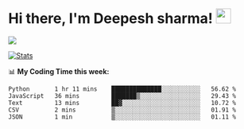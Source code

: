 # Hi there, I'm Deepesh sharma! <img src="https://raw.githubusercontent.com/MartinHeinz/MartinHeinz/master/wave.gif" width="30px">

![](https://camo.githubusercontent.com/992babdffd8c74a1502de375fbdf7e4d54773242/68747470733a2f2f6d656469612e67697068792e636f6d2f6d656469612f53576f536b4e36447854737a71494b4571762f67697068792e676966)

[![Stats](https://github-readme-stats.vercel.app/api?username=deepeshhsharma&show_icons=true&theme=radical)](https://github-readme-stats.vercel.app/api?username=deepeshhsharma&show_icons=true&theme=radical)&nbsp; &nbsp; &nbsp; &nbsp; &nbsp; &nbsp; &nbsp; &nbsp; &nbsp; &nbsp; 

📊 **My Coding Time this week:**
<!--START_SECTION:waka-->
```text
Python       1 hr 11 mins    ██████████████░░░░░░░░░░░   56.62 % 
JavaScript   36 mins         ███████▒░░░░░░░░░░░░░░░░░   29.43 % 
Text         13 mins         ██▓░░░░░░░░░░░░░░░░░░░░░░   10.72 % 
CSV          2 mins          ▒░░░░░░░░░░░░░░░░░░░░░░░░   01.91 % 
JSON         1 min           ▒░░░░░░░░░░░░░░░░░░░░░░░░   01.11 % 
```
<!--END_SECTION:waka-->
